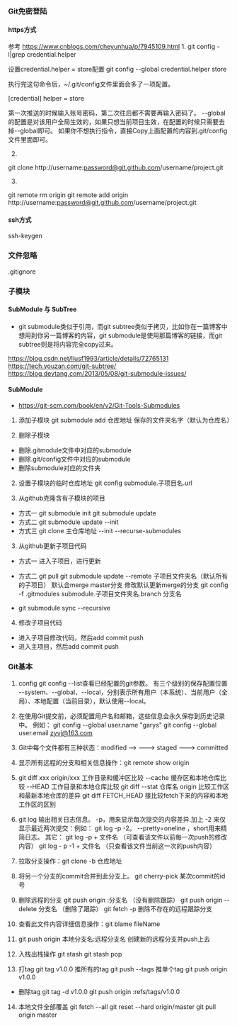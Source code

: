 ### Git免密登陆
#### https方式
参考 https://www.cnblogs.com/cheyunhua/p/7945109.html
1. 
git config -l|grep credential.helper

设置credential.helper = store配置
git config --global credential.helper store

执行完这句命令后，~/.git/config文件里面会多了一项配置。

[credential]
        helper = store

第一次推送的时候输入账号密码，第二次往后都不需要再输入密码了。
--global的配置是对该用户全局生效的，如果只想当前项目生效，在配置的时候只需要去掉--global即可。
如果你不想执行指令，直接Copy上面配置的内容到.git/config文件里面即可。

2. 
git clone http://username:password@git.github.com/username/project.git

3. 
git remote rm origin
git remote add origin http://username:password@git.github.com/username/project.git
#### ssh方式
ssh-keygen

### 文件忽略
.gitignore

### 子模块
#### SubModule 与 SubTree
- git submodule类似于引用，而git subtree类似于拷贝，比如你在一篇博客中想用到你另一篇博客的内容，git submodule是使用那篇博客的链接，而git subtree则是将内容完全copy过来。

https://blog.csdn.net/liusf1993/article/details/72765131
https://tech.youzan.com/git-subtree/
https://blog.devtang.com/2013/05/08/git-submodule-issues/
#### SubModule
- https://git-scm.com/book/en/v2/Git-Tools-Submodules

1. 添加子模块
git submodule add 仓库地址  保存的文件夹名字（默认为仓库名）

2. 删除子模块
  - 删除.gitmodule文件中对应的submodule
  - 删除.git/config文件中对应的submodule
  - 删除submodule对应的文件夹

2. 设置子模块的临时仓库地址
git config submodule.子项目名.url

3. 从github克隆含有子模块的项目
  - 方式一
     git submodule init
     git submodule update
  - 方式二
     git submodule update --init
  - 方式三
     git clone 主仓库地址  --init --recurse-submodules 

3. 从github更新子项目代码
  - 方式一
    进入子项目，进行更新

  - 方式二
    git pull
    git submodule update --remote 子项目文件夹名（默认所有的子项目）
    默认会merge master分支
    修改默认更新merge的分支     git config -f .gitmodules submodule.子项目文件夹名.branch 分支名

  - 
    git submodule sync --recursive

4. 修改子项目代码
  - 进入子项目修改代码，然后add commit push
  - 进入主项目，然后add commit push


### Git基本
1. config
git config --list查看已经配置的git参数。
有三个级别的保存配置位置
--system、--global、--local，分别表示所有用户（本系统）、当前用户（全局）、本地配置（当前目录），默认使用--local。

2. 在使用Git提交前，必须配置用户名和邮箱，这些信息会永久保存到历史记录中。
例如：
git config --global user.name "garys"
git config --global user.email zyvj@163.com

3. Git中每个文件都有三种状态：modified --> ---> staged ---> committed

4. 显示所有远程的分支和相关信息操作：git remote show origin 

5. git diff xxx origin/xxx  工作目录和缓冲区比较
--cache 缓存区和本地仓库比较
--HEAD 工作目录和本地仓库比较
git diff --stat 仓库名 origin   比较工作区和最新本地仓库的差异
git diff  FETCH_HEAD 接比较fetch下来的内容和本地工作区的区别

6. git log 输出相关日志信息。
-p，用来显示每次提交的内容差异.加上 -2 来仅显示最近两次提交：例如： git log -p -2。
--pretty=oneline ，short用来精简日志。
其它：
git log -p + 文件名 （可查看该文件以前每一次push的修改内容）
git log - p -1 + 文件名 （只查看该文件当前这一次的push内容）

7. 拉取分支操作：git clone  -b 仓库地址

8. 将另一个分支的commit合并到此分支上。
git  cherry-pick  某次commit的id号

9. 删除远程的分支
git push origin :分支名 （没有删除跟踪）
git push origin --delete 分支名 （删除了跟踪）
git fetch -p 删除不存在的远程跟踪分支


10. 查看此文件内容详细信息操作：git blame fileName 

11. git push origin 本地分支名:远程分支名 创建新的远程分支并push上去

12. 入栈出栈操作
git stash
git stash pop

13. 打tag
git tag v1.0.0
  推所有的tag git push --tags
  推单个tag git push origin v1.0.0
- 删除tag
  git tag -d v1.0.0
  git push origin :refs/tags/v1.0.0

14. 本地文件全部覆盖
  git fetch --all
git reset --hard origin/master
git pull origin master
